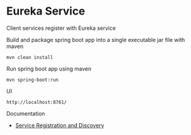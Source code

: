 # Eureka Service

Client services register with Eureka service

Build and package spring boot app into a single executable jar file with maven
```
mvn clean install
```

Run spring boot app using maven
```
mvn spring-boot:run
```

UI
```
http://localhost:8761/
```

Documentation
- [Service Registration and Discovery](https://spring.io/guides/gs/service-registration-and-discovery/)